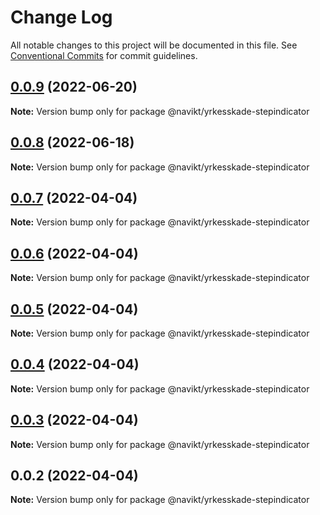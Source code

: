 # Change Log

All notable changes to this project will be documented in this file.
See [Conventional Commits](https://conventionalcommits.org) for commit guidelines.

## [0.0.9](https://github.com/navikt/yrkesskade-frontend-felles/compare/@navikt/yrkesskade-stepindicator@0.0.8...@navikt/yrkesskade-stepindicator@0.0.9) (2022-06-20)

**Note:** Version bump only for package @navikt/yrkesskade-stepindicator





## [0.0.8](https://github.com/navikt/yrkesskade-frontend-felles/compare/@navikt/yrkesskade-stepindicator@0.0.7...@navikt/yrkesskade-stepindicator@0.0.8) (2022-06-18)

**Note:** Version bump only for package @navikt/yrkesskade-stepindicator





## [0.0.7](https://github.com/navikt/yrkesskade-frontend-felles/compare/@navikt/yrkesskade-stepindicator@0.0.6...@navikt/yrkesskade-stepindicator@0.0.7) (2022-04-04)

**Note:** Version bump only for package @navikt/yrkesskade-stepindicator





## [0.0.6](https://github.com/navikt/yrkesskade-frontend-felles/compare/@navikt/yrkesskade-stepindicator@0.0.5...@navikt/yrkesskade-stepindicator@0.0.6) (2022-04-04)

**Note:** Version bump only for package @navikt/yrkesskade-stepindicator





## [0.0.5](https://github.com/navikt/yrkesskade-frontend-felles/compare/@navikt/yrkesskade-stepindicator@0.0.4...@navikt/yrkesskade-stepindicator@0.0.5) (2022-04-04)

**Note:** Version bump only for package @navikt/yrkesskade-stepindicator





## [0.0.4](https://github.com/navikt/yrkesskade-frontend-felles/compare/@navikt/yrkesskade-stepindicator@0.0.3...@navikt/yrkesskade-stepindicator@0.0.4) (2022-04-04)

**Note:** Version bump only for package @navikt/yrkesskade-stepindicator





## [0.0.3](https://github.com/navikt/yrkesskade-frontend-felles/compare/@navikt/yrkesskade-stepindicator@0.0.2...@navikt/yrkesskade-stepindicator@0.0.3) (2022-04-04)

**Note:** Version bump only for package @navikt/yrkesskade-stepindicator





## 0.0.2 (2022-04-04)

**Note:** Version bump only for package @navikt/yrkesskade-stepindicator
